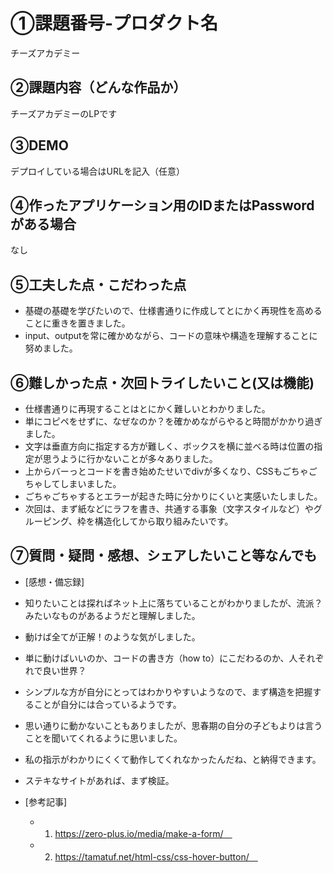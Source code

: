 # ①課題番号-プロダクト名

チーズアカデミー

## ②課題内容（どんな作品か）

チーズアカデミーのLPです

## ③DEMO

デプロイしている場合はURLを記入（任意）

## ④作ったアプリケーション用のIDまたはPasswordがある場合

なし

## ⑤工夫した点・こだわった点

- 基礎の基礎を学びたいので、仕様書通りに作成してとにかく再現性を高めることに重きを置きました。
- input、outputを常に確かめながら、コードの意味や構造を理解することに努めました。

## ⑥難しかった点・次回トライしたいこと(又は機能)

- 仕様書通りに再現することはとにかく難しいとわかりました。
- 単にコピペをせずに、なぜなのか？を確かめながらやると時間がかかり過ぎました。
- 文字は垂直方向に指定する方が難しく、ボックスを横に並べる時は位置の指定が思うように行かないことが多々ありました。
- 上からバーっとコードを書き始めたせいでdivが多くなり、CSSもごちゃごちゃしてしまいました。
- ごちゃごちゃするとエラーが起きた時に分かりにくいと実感いたしました。
- 次回は、まず紙などにラフを書き、共通する事象（文字スタイルなど）やグルーピング、枠を構造化してから取り組みたいです。

## ⑦質問・疑問・感想、シェアしたいこと等なんでも

- [感想・備忘録]　
- 知りたいことは探ればネット上に落ちていることがわかりましたが、流派？みたいなものがあるようだと理解しました。
- 動けば全てが正解！のような気がしました。
- 単に動けばいいのか、コードの書き方（how to）にこだわるのか、人それぞれで良い世界？
- シンプルな方が自分にとってはわかりやすいようなので、まず構造を把握することが自分には合っているようです。
- 思い通りに動かないこともありましたが、思春期の自分の子どもよりは言うことを聞いてくれるように思いました。
- 私の指示がわかりにくくて動作してくれなかったんだね、と納得できます。
- ステキなサイトがあれば、まず検証。

- [参考記事]
  - 1. https://zero-plus.io/media/make-a-form/　
  - 2. https://tamatuf.net/html-css/css-hover-button/　
